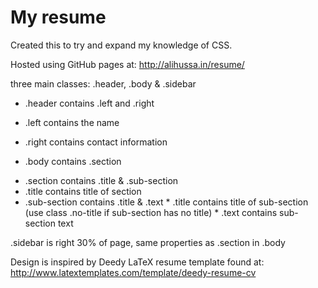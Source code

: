 # My resume

Created this to try and expand my knowledge of CSS.

Hosted using GitHub pages at: http://alihussa.in/resume/

three main classes: .header, .body & .sidebar

- .header contains .left and .right 
 - .left contains the name 
 - .right contains contact information

 - .body contains .section
  * .section contains .title & .sub-section
   * .title contains title of section
   * .sub-section contains .title & .text
    * .title contains title of sub-section (use class .no-title if sub-section has no title)
    * .text contains sub-section text

.sidebar is right 30% of page, same properties as .section in .body

Design is inspired by Deedy LaTeX resume template found at: http://www.latextemplates.com/template/deedy-resume-cv
